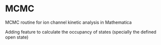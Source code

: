 # MCMC
MCMC routine for ion channel kinetic analysis in Mathematica

Adding feature to calculate the occupancy of states (specially the defined open state)
